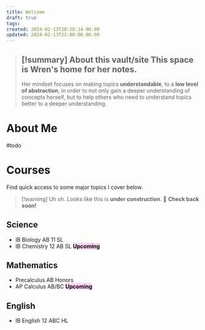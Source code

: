 ```yaml
---
title: Welcome
draft: true
tags: 
created: 2024-02-13T20:20:14-06:00
updated: 2024-02-13T23:00:06-06:00
---
```


> [!summary] About this vault/site
> This space is Wren's home for her notes. 
> ---
> Her mindset focuses on making topics **understandable**, to a  **low level of abstraction**, in order to not only gain a deeper understanding of concepts herself, but to help others who need to understand topics better to a deeper understanding. 

# About Me
#todo

# Courses

Find quick access to some major topics I cover below.

> [!warning] Uh oh.
> Looks like this is **under construction**. 🤷 
> **Check back soon!**

## Science

- IB Biology AB 11 SL
- IB Chemistry 12 AB SL <mark style="background: #FFB8EBA6;">**Upcoming**</mark>

## Mathematics

- Precalculus AB Honors
- AP Calculus AB/BC <mark style="background: #FFB8EBA6;">**Upcoming**</mark>

## English

- IB English 12 ABC HL